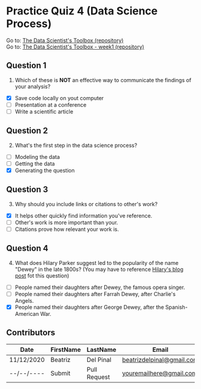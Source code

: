 # Practice Quiz 4 (Data Science Process)

Go to: [The Data Scientist's Toolbox (repository)](https://github.com/bea314/CourseraDS/tree/main/1_The%20Data%20Scientist's%20Toolbox)  
Go to: [The Data Scientist's Toolbox - week1 (repository)](https://github.com/bea314/CourseraDS/tree/main/1_The%20Data%20Scientist's%20Toolbox/week%201)

## Question 1
1. Which of these is **NOT** an effective way to communicate the findings of your analysis?
- [x] Save code locally on yout computer
- [ ] Presentation at a conference
- [ ] Write a scientific article

## Question 2
2. What's the first step in the data science process?
- [ ] Modeling the data
- [ ] Getting the data
- [x] Generating the question

## Question 3
3. Why should you include links or citations to other's work?
- [x] It helps other quickly find information you've reference.
- [ ] Other's work is more important than your.
- [ ] Citations prove how relevant your work is.

## Question 4
4. What does Hilary Parker suggest led to the popularity of the name "Dewey" in the late 1800s? (You may have to reference [Hilary's blog post][1] fot this question)
- [ ] People named their daughters after Dewey, the famous opera singer.
- [ ] People named their daughters after Farrah Dewey, after Charlie's Angels.
- [x] People named their daughters after George Dewey, after the Spanish-American War.

[1]: https://hilaryparker.com/2013/01/30/hilary-the-most-poisoned-baby-name-in-us-history/ "Hilary's blog post"

## Contributors
Date | FirstName | LastName | Email
--- | --- | --- | ---
11/12/2020 | Beatriz |  Del Pinal |  <beatrizdelpinal@gmail.com>
--/--/---- | Submit |  Pull Request | <youremailhere@gmail.com>
